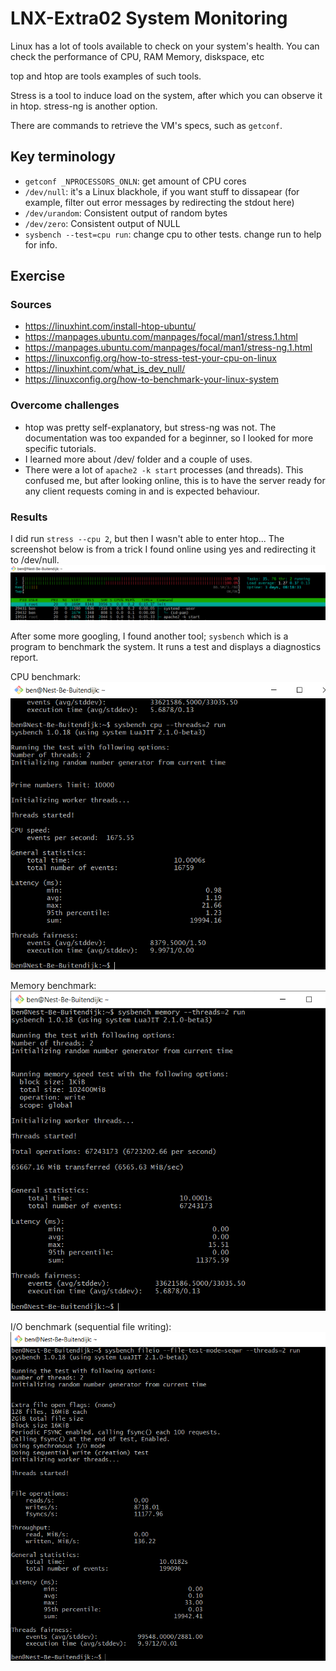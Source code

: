 # LNX-Extra02 System Monitoring
Linux has a lot of tools available to check on your system's health.
You can check the performance of CPU, RAM Memory, diskspace, etc

top and htop are tools examples of such tools.

Stress is a tool to induce load on the system, after which you can observe it in htop. stress-ng is another option.

There are commands to retrieve the VM's specs, such as `getconf`.

## Key terminology
- `getconf _NPROCESSORS_ONLN`: get amount of CPU cores
- `/dev/null`: it's a Linux blackhole, if you want stuff to dissapear (for example, filter out error messages by redirecting the stdout here)
- `/dev/urandom`: Consistent output of random bytes
- `/dev/zero`: Consistent output of NULL
- `sysbench --test=cpu run`: change cpu to other tests. change run to help for info.

## Exercise
### Sources
- https://linuxhint.com/install-htop-ubuntu/
- https://manpages.ubuntu.com/manpages/focal/man1/stress.1.html
- https://manpages.ubuntu.com/manpages/focal/man1/stress-ng.1.html
- https://linuxconfig.org/how-to-stress-test-your-cpu-on-linux
- https://linuxhint.com/what_is_dev_null/
- https://linuxconfig.org/how-to-benchmark-your-linux-system

### Overcome challenges
- htop was pretty self-explanatory, but stress-ng was not. The documentation was too expanded for a beginner, so I looked for more specific tutorials.
- I learned more about /dev/ folder and a couple of uses.
- There were a lot of `apache2 -k start` processes (and threads). This confused me, but after looking online, this is to have the server ready for any client requests coming in and is expected behaviour.



### Results
I did run `stress --cpu 2`, but then I wasn't able to enter htop... The screenshot below is from a trick I found online using yes and redirecting it to /dev/null.  
![LNX-Extra02 screenshot 1](../00_includes/LNX-Extra02_1.png)  
  
After some more googling, I found another tool; `sysbench` which is a program to benchmark the system. It runs a test and displays a diagnostics report.  
  
CPU benchmark:   
![LNX-Extra02 screenshot 2](../00_includes/LNX-Extra02_2.png)  
  
Memory benchmark:  
![LNX-Extra02 screenshot 3](../00_includes/LNX-Extra02_3.png)  

I/O benchmark (sequential file writing):  
![LNX-Extra02 screenshot 4](../00_includes/LNX-Extra02_4.png)  




